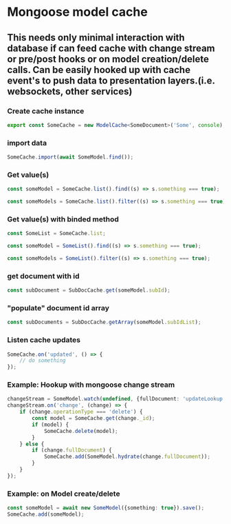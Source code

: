 # Mongoose model cache

## This needs only minimal interaction with database if can feed cache with change stream or pre/post hooks or on model creation/delete calls. Can be easily hooked up with cache event's to push data to presentation layers.(i.e. websockets, other services)


### Create cache instance

```typescript
export const SomeCache = new ModelCache<SomeDocument>('Some', console);
```

### import data

```typescript
SomeCache.import(await SomeModel.find());
```

### Get value(s)

```typescript
const someModel = SomeCache.list().find((s) => s.something === true);

const someModels = SomeCache.list().filter((s) => s.something === true);
```

### Get value(s) with binded method

```typescript
const SomeList = SomeCache.list;

const someModel = SomeList().find((s) => s.something === true);

const someModels = SomeList().filter((s) => s.something === true);
```

### get document with id

```typescript
const subDocument = SubDocCache.get(someModel.subId);
```

### "populate" document id array

```typescript
const subDocuments = SubDocCache.getArray(someModel.subIdList);
```

### Listen cache updates

```typescript
SomeCache.on('updated', () => {
	// do something
});
```

### Example: Hookup with mongoose change stream

```typescript
changeStream = SomeModel.watch(undefined, {fullDocument: 'updateLookup'});
changeStream.on('change', (change) => {
	if (change.operationType === 'delete') {
		const model = SomeCache.get(change._id);
		if (model) {
			SomeCache.delete(model);
		}
	} else {
		if (change.fullDocument) {
			SomeCache.add(SomeModel.hydrate(change.fullDocument));
		}
	}
});
```

### Example: on Model create/delete

```typescript
const someModel = await new SomeModel({something: true}).save();
SomeCache.add(someModel);
```
